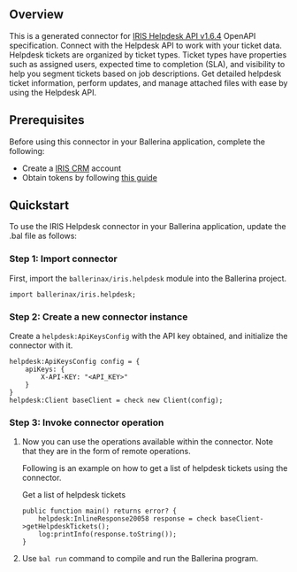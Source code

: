 ## Overview
This is a generated connector for [IRIS Helpdesk API v1.6.4](https://www.iriscrm.com/api) OpenAPI specification.
Connect with the Helpdesk API to work with your ticket data.  
Helpdesk tickets are organized by ticket types.
Ticket types have properties such as assigned users, expected time to completion (SLA), and visibility to help you segment tickets based on job descriptions.
Get detailed helpdesk ticket information, perform updates, and manage attached files with ease by using the Helpdesk API.

## Prerequisites

Before using this connector in your Ballerina application, complete the following:

* Create a [IRIS CRM](https://www.iriscrm.com) account
* Obtain tokens by following [this guide](https://www.iriscrm.com/api/#section/Generate-an-API-token)
 
## Quickstart

To use the IRIS Helpdesk connector in your Ballerina application, update the .bal file as follows:

### Step 1: Import connector
First, import the `ballerinax/iris.helpdesk` module into the Ballerina project.
```ballerina
import ballerinax/iris.helpdesk;
```

### Step 2: Create a new connector instance
Create a `helpdesk:ApiKeysConfig` with the API key obtained, and initialize the connector with it.
```ballerina
helpdesk:ApiKeysConfig config = {
    apiKeys: {
        X-API-KEY: "<API_KEY>"
    }
}
helpdesk:Client baseClient = check new Client(config);
```

### Step 3: Invoke connector operation
1. Now you can use the operations available within the connector. Note that they are in the form of remote operations.

    Following is an example on how to get a list of helpdesk tickets using the connector.

    Get a list of helpdesk tickets

    ```ballerina
    public function main() returns error? {
        helpdesk:InlineResponse20058 response = check baseClient->getHelpdeskTickets();
        log:printInfo(response.toString());
    }
    ``` 

2. Use `bal run` command to compile and run the Ballerina program.
